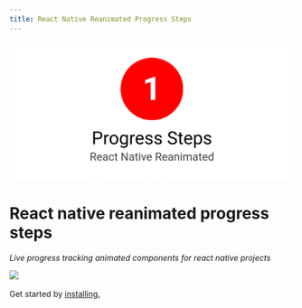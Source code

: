 ```yaml
---
title: React Native Reanimated Progress Steps
---
```


![Banner](../../static/img/banner.png)

# React native reanimated progress steps

_Live progress tracking animated components for react native projects_

<p>
<img src="/img/demo.gif" width="250"/>
</p>

Get started by [installing.](/docs/installation)
